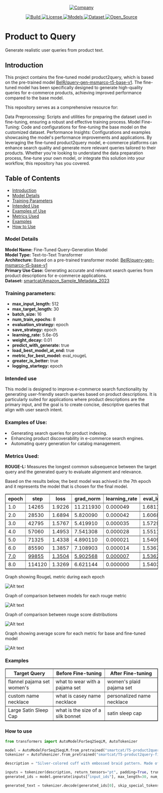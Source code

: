 <!--- BADGES: START --->
<p align="center">
    <a href="https://smartcat.io/">
        <picture>
            <!-- Image for dark theme -->
            <source media="(prefers-color-scheme: dark)" srcset="https://smartcat.io/wp-content/uploads/2023/07/logo.svg">
            <!-- Image for light theme -->
            <source media="(prefers-color-scheme: light)" srcset="https://smartcat.io/wp-content/uploads/2023/08/versionlogotype-horizontal-colorbrand-dark.png">
            <!-- Fallback image -->
            <img alt="Company" src="https://smartcat.io/wp-content/uploads/2023/07/logo.svg">
        </picture>
    </a>
</p>
<p align="center">
    <a href="https://www.python.org/">
        <img alt="Build" src="https://img.shields.io/badge/Made%20with-Python-1f425f.svg?color=purple">
    </a>
    <a href="https://github.com/smartcat-labs/product2query/blob/dev/LICENSE">
        <img alt="License" src="https://img.shields.io/github/license/smartcat-labs/product2query.svg?logo=github&style=flat&color=green">
    </a>
    <a href="https://huggingface.co/collections/smartcat/product2query-6783f6786b250284f060918d">
        <img alt="Models" src="https://img.shields.io/badge/%F0%9F%A4%97-Models-yellow">
    </a>
    <a href="https://huggingface.co/datasets/smartcat/Amazon_Sample_Metadata_2023/viewer/products2query">
        <img alt="Dataset" src="https://img.shields.io/badge/%F0%9F%A4%97-Dataset-blue">
    </a>
    <!-- <a href="https://colab.research.google.com/drive/1HfutiEhHMJLXiWGT8pcipxT5L2TpYEdt?usp=sharing">
        <img alt="Open In Colab" src="https://colab.research.google.com/assets/colab-badge.svg">
    </a> -->
    <a href="https://github.com/smartcat-labs">
        <img alt="Open_Source" src="https://badges.frapsoft.com/os/v1/open-source.svg?v=103">
    </a>
</p>

<!--- BADGES: END --->  
# Product to Query
Generate realistic user queries from product text.

## Introduction
This project contains the fine-tuned model product2query, which is based on the pre-trained model [BeIR/query-gen-msmarco-t5-base-v1](https://huggingface.co/BeIR/query-gen-msmarco-t5-base-v1). 
The fine-tuned model has been specifically designed to generate high-quality queries for e-commerce products, achieving improved performance compared to the base model.

This repository serves as a comprehensive resource for:

Data Preprocessing: Scripts and utilities for preparing the dataset used in fine-tuning, ensuring a robust and effective training process.
Model Fine-Tuning: Code and configurations for fine-tuning the base model on the customized dataset.
Performance Insights: Configurations and examples showcasing the model's performance improvements and applications.
By leveraging the fine-tuned product2query model, e-commerce platforms can enhance search quality and generate more relevant queries tailored to their products. Whether you're looking to understand the data preparation process, fine-tune your own model, or integrate this solution into your workflow, this repository has you covered.

## Table of Contents
- [Introduction](#introduction)
- [Model Details](#model-details)
- [Training Parameters](#training-parameters)
- [Intended Use](#intended-use)
- [Examples of Use](#examples-of-use)
- [Metrics Used](#metrics-used)
- [Examples](#examples)
- [How to Use](#how-to-use)

### Model Details

<strong>Model Name:</strong> Fine-Tuned Query-Generation Model <br>
<strong>Model Type:</strong> Text-to-Text Transformer <br>
<strong>Architecture:</strong> Based on a pre-trained transformer model: [BeIR/query-gen-msmarco-t5-base-v1](https://huggingface.co/BeIR/query-gen-msmarco-t5-base-v1) <br>
<strong>Primary Use Case:</strong> Generating accurate and relevant search queries from product descriptions for e-commerce applications.<br>
<strong>Dataset:</strong> [smartcat/Amazon_Sample_Metadata_2023](https://huggingface.co/datasets/smartcat/Amazon_Sample_Metadata_2023)<br>

### Training parameters:
<ul>
    <li><strong>max_input_length:</strong> 512</li>
    <li><strong>max_target_length:</strong> 30</li>
    <li><strong>batch_size:</strong> 16</li>
    <li><strong>num_train_epochs:</strong> 8</li>
    <li><strong>evaluation_strategy:</strong> epoch</li>
    <li><strong>save_strategy:</strong> epoch</li>
    <li><strong>learning_rate:</strong> 5.6e-05</li>
    <li><strong>weight_decay:</strong> 0.01 </li>
    <li><strong>predict_with_generate:</strong> true</li>
    <li><strong>load_best_model_at_end:</strong> true</li>
    <li><strong>metric_for_best_model:</strong> eval_rougeL</li>
    <li><strong>greater_is_better:</strong> true</li>
    <li><strong>logging_startegy:</strong> epoch</li>
</ul>

### Intended use
This model is designed to improve e-commerce search functionality by generating user-friendly search queries based on product descriptions. It is particularly suited for applications where product descriptions are the primary input, and the goal is to create concise, descriptive queries that align with user search intent.
### Examples of Use:
<li>Generating search queries for product indexing.</li>
<li>Enhancing product discoverability in e-commerce search engines.</li>
<li>Automating query generation for catalog management.</li>

### Metrics Used:
<strong>ROUGE-L:</strong> Measures the longest common subsequence between the target query and the generated query to evaluate alignment and relevance.

Based on the results below, the best model was achived in the 7th epoch and it represents the model that is chosen for the final model.


<table border="1" class="dataframe">
  <thead>
    <tr style="text-align: center;">
      <th>epoch</th>
      <th>step</th>
      <th>loss</th>
      <th>grad_norm</th>
      <th>learning_rate</th>
      <th>eval_loss</th>
      <th>eval_rouge1</th>
      <th>eval_rouge2</th>
      <th>eval_rougeL</th>
      <th>eval_rougeLsum</th>
      <th>eval_runtime</th>
      <th>eval_samples_per_second</th>
      <th>eval_steps_per_second</th>
    </tr>
  </thead>
  <tbody>
    <tr>
      <td>1.0</td>
      <td>14265</td>
      <td>1.9226</td>
      <td>11.211930</td>
      <td>0.000049</td>
      <td>1.681115</td>
      <td>56.6365</td>
      <td>34.2513</td>
      <td>56.1039</td>
      <td>56.0981</td>
      <td>712.4442</td>
      <td>35.594</td>
      <td>2.225</td>
    </tr>
    <tr>
      <td>2.0</td>
      <td>28530</td>
      <td>1.6894</td>
      <td>5.820090</td>
      <td>0.000042</td>
      <td>1.606815</td>
      <td>57.6006</td>
      <td>35.2668</td>
      <td>57.0582</td>
      <td>57.0577</td>
      <td>725.4298</td>
      <td>34.957</td>
      <td>2.185</td>
    </tr>
    <tr>
      <td>3.0</td>
      <td>42795</td>
      <td>1.5767</td>
      <td>5.419910</td>
      <td>0.000035</td>
      <td>1.572992</td>
      <td>58.1900</td>
      <td>36.0225</td>
      <td>57.6002</td>
      <td>57.6122</td>
      <td>729.0902</td>
      <td>34.782</td>
      <td>2.174</td>
    </tr>
    <tr>
      <td>4.0</td>
      <td>57060</td>
      <td>1.4953</td>
      <td>7.541308</td>
      <td>0.000028</td>
      <td>1.551169</td>
      <td>58.6074</td>
      <td>36.3093</td>
      <td>58.0192</td>
      <td>58.0383</td>
      <td>724.4636</td>
      <td>35.004</td>
      <td>2.188</td>
    </tr>
    <tr>
      <td>5.0</td>
      <td>71325</td>
      <td>1.4338</td>
      <td>4.890110</td>
      <td>0.000021</td>
      <td>1.540994</td>
      <td>58.5639</td>
      <td>36.4092</td>
      <td>57.9490</td>
      <td>57.9669</td>
      <td>726.4090</td>
      <td>34.910</td>
      <td>2.182</td>
    </tr>
    <tr>
      <td>6.0</td>
      <td>85590</td>
      <td>1.3857</td>
      <td>7.108903</td>
      <td>0.000014</td>
      <td>1.536733</td>
      <td>58.6788</td>
      <td>36.4511</td>
      <td>58.0754</td>
      <td>58.0852</td>
      <td>725.5978</td>
      <td>34.949</td>
      <td>2.184</td>
    </tr>
    <tr style="text-decoration: underline;">
      <td>7.0</td>
      <td>99855</td>
      <td>1.3504</td>
      <td>5.902568</td>
      <td>0.000007</td>
      <td>1.536227</td>
      <td>58.8399</td>
      <td>36.6104</td>
      <td>58.2366</td>
      <td>58.2533</td>
      <td>722.5710</td>
      <td>35.096</td>
      <td>2.194</td>
    </tr>
    <tr>
      <td>8.0</td>
      <td>114120</td>
      <td>1.3269</td>
      <td>6.621144</td>
      <td>0.000000</td>
      <td>1.540336</td>
      <td>58.8344</td>
      <td>36.5932</td>
      <td>58.2187</td>
      <td>58.2316</td>
      <td>723.1026</td>
      <td>35.070</td>
      <td>2.192</td>
    </tr>
  </tbody>
</table>

Graph showing RougeL metric during each epoch

![Alt text](https://github.com/smartcat-labs/product2query/blob/main/images/rougeL.png?raw=true)


Graph of comparison between models for each rouge metric

![Alt text](https://github.com/smartcat-labs/product2query/blob/main/images/output.png?raw=true)

Graph of comparison between rouge score distributions

![Alt text](https://github.com/smartcat-labs/product2query/blob/main/images/output2.png?raw=true)

Graph showing average score for each metric for base and fine-tuned model

![Alt text](https://github.com/smartcat-labs/product2query/blob/main/images/avg_score.png?raw=true)

### Examples

<table border="1" text-align: center>
  <thead>
    <tr>
      <th>Target Query</th>
      <th>Before Fine-tuning</th>
      <th>After Fine-tuning</th>
    </tr>
  </thead>
  <tbody>
    <tr>
      <td>flannel pajama set women's</td>
      <td>what to wear with a pajama set</td>
      <td>women's plaid pajama set</td>
    </tr>
    <tr>
      <td>custom name necklace</td>
      <td>what is casey name necklace</td>
      <td>personalized name necklace</td>
    </tr>
    <tr>
      <td>Large Satin Sleep Cap</td>
      <td>what is the size of a silk bonnet</td>
      <td>satin sleep cap</td>
    </tr>
  </tbody>
</table>


### How to use
```python
from transformers import AutoModelForSeq2SeqLM, AutoTokenizer

model = AutoModelForSeq2SeqLM.from_pretrained("smartcat/T5-product2query-finetune-v1")
tokenizer = AutoTokenizer.from_pretrained("smartcat/T5-product2query-finetune-v1")

description = "Silver-colored cuff with embossed braid pattern. Made of brass, flexible to fit wrist."

inputs = tokenizer(description, return_tensors="pt", padding=True, truncation=True)
generated_ids = model.generate(inputs["input_ids"], max_length=30, num_beams=4, early_stopping=True)

generated_text = tokenizer.decode(generated_ids[0], skip_special_tokens=True) 
```
